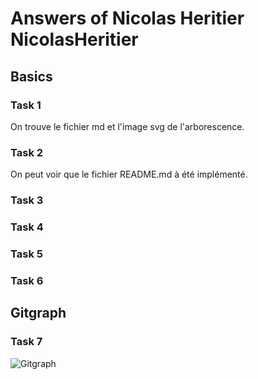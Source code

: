 # Answers of Nicolas Heritier NicolasHeritier

## Basics
### Task 1
On trouve le fichier md et l'image svg de l'arborescence.

### Task 2
On peut voir que le fichier README.md à été implémenté.

### Task 3

### Task 4

### Task 5

### Task 6

## Gitgraph

### Task 7

![Gitgraph](img/gitgraph.svg)